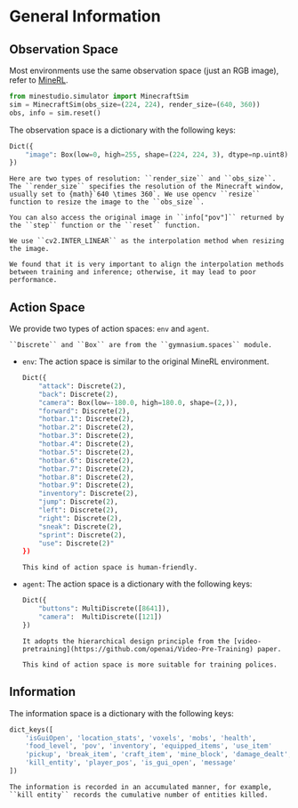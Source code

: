 <!--
 * @Date: 2024-11-29 14:50:07
 * @LastEditors: caishaofei caishaofei@stu.pku.edu.cn
 * @LastEditTime: 2024-11-30 05:38:30
 * @FilePath: /MineStudio/docs/source/simulator/general-information.md
-->

# General Information


## Observation Space
Most environments use the same observation space (just an RGB image), refer to [MineRL](https://minerl.readthedocs.io/en/latest/environments/index.html#observation-space).

```python
from minestudio.simulator import MinecraftSim
sim = MinecraftSim(obs_size=(224, 224), render_size=(640, 360))
obs, info = sim.reset()
```
The observation space is a dictionary with the following keys:
```python
Dict({
    "image": Box(low=0, high=255, shape=(224, 224, 3), dtype=np.uint8)
})
```
```{note}
Here are two types of resolution: ``render_size`` and ``obs_size``. The ``render_size`` specifies the resolution of the Minecraft window, usually set to {math}`640 \times 360`. We use opencv ``resize`` function to resize the image to the ``obs_size``. 

You can also access the original image in ``info["pov"]`` returned by the ``step`` function or the ``reset`` function.  
```

```{warning}
We use ``cv2.INTER_LINEAR`` as the interpolation method when resizing the image. 

We found that it is very important to align the interpolation methods between training and inference; otherwise, it may lead to poor performance. 
```

## Action Space

We provide two types of action spaces: ``env`` and ``agent``. 

```{note}
``Discrete`` and ``Box`` are from the ``gymnasium.spaces`` module. 
```

- ``env``: The action space is similar to the original MineRL environment. 


    ```python
    Dict({
        "attack": Discrete(2),
        "back": Discrete(2),
        "camera": Box(low=-180.0, high=180.0, shape=(2,)),
        "forward": Discrete(2),
        "hotbar.1": Discrete(2),
        "hotbar.2": Discrete(2),
        "hotbar.3": Discrete(2),
        "hotbar.4": Discrete(2),
        "hotbar.5": Discrete(2),
        "hotbar.6": Discrete(2),
        "hotbar.7": Discrete(2),
        "hotbar.8": Discrete(2),
        "hotbar.9": Discrete(2),
        "inventory": Discrete(2),
        "jump": Discrete(2),
        "left": Discrete(2),
        "right": Discrete(2),
        "sneak": Discrete(2),
        "sprint": Discrete(2),
        "use": Discrete(2)"
    })
    ```

    ```{note}
    This kind of action space is human-friendly. 
    ```

- ``agent``: The action space is a dictionary with the following keys:

    ```python
    Dict({
        "buttons": MultiDiscrete([8641]),
        "camera":  MultiDiscrete([121])
    })
    ```

    ```{note}
    It adopts the hierarchical design principle from the [video-pretraining](https://github.com/openai/Video-Pre-Training) paper. 

    This kind of action space is more suitable for training polices. 
    ```


## Information

The information space is a dictionary with the following keys:

```python
dict_keys([
    'isGuiOpen', 'location_stats', 'voxels', 'mobs', 'health', 
    'food_level', 'pov', 'inventory', 'equipped_items', 'use_item'
    'pickup', 'break_item', 'craft_item', 'mine_block', 'damage_dealt', 
    'kill_entity', 'player_pos', 'is_gui_open', 'message'
])
```

```{hint}
The information is recorded in an accumulated manner, for example, ``kill entity`` records the cumulative number of entities killed. 
```